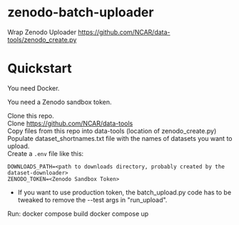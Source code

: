 # zenodo-batch-uploader
Wrap Zenodo Uploader https://github.com/NCAR/data-tools/zenodo_create.py

# Quickstart
You need Docker.

You need a Zenodo sandbox token.

Clone this repo.  
Clone https://github.com/NCAR/data-tools  
Copy files from this repo into data-tools (location of zenodo_create.py)  
Populate dataset_shortnames.txt file with the names of datasets you want to upload.  
Create a `.env` file like this:

```
DOWNLOADS_PATH=<path to downloads directory, probably created by the dataset-downloader>  
ZENODO_TOKEN=<Zenodo Sandbox Token>
```

* If you want to use production token, the batch_upload.py code has to be tweaked to remove the --test args in "run_upload".
  
Run: 
docker compose build
docker compose up
